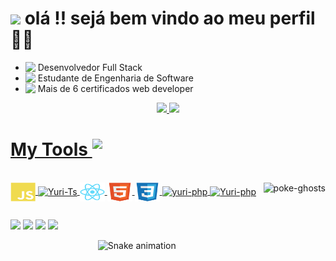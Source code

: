 # <img height="30"  src="https://img.icons8.com/nolan/64/ethernet-on.png"/> olá !! sejá bem vindo ao meu perfil 👨‍💻

  * <img height="30" align="top" src="https://img.icons8.com/color/50/000000/stackoverflow.png"/> Desenvolvedor Full Stack 
  * <img height="30" align="top" src="https://img.icons8.com/color/50/000000/motarboard.png"/>  Estudante de Engenharia de Software 
  * <img height="30" align="top"  src="https://img.icons8.com/external-justicon-lineal-color-justicon/64/000000/external-certificate-awards-justicon-lineal-color-justicon.png"/> Mais de 6 certificados web developer 
<div align="center" >
  <a href="https:https://github.com/GomeS3K">
  <img height="170em" src="https://github-readme-stats.vercel.app/api?username=YuriMarcio&show_icons=true&theme=dracula&include_all_commits=true&count_private=true"/>
  <img height="170em" src="https://github-readme-stats.vercel.app/api/top-langs/?username=YuriMarcio&layout=compact&langs_count=7&theme=dracula"/>
</div>
  
 <h1>My Tools <img height="50" align="top" src="https://img.icons8.com/color/50/000000/maintenance.png"/></h1>
<div style="display:inline_block"><br>
  <img align="center" alt="Yuri-Js" height="30" width="40" src="https://raw.githubusercontent.com/devicons/devicon/master/icons/javascript/javascript-plain.svg">
  <img align="center" alt="Yuri-Ts" height="30" width="40" src="https://cdn.jsdelivr.net/gh/devicons/devicon/icons/mongodb/mongodb-original.svg">
  <img align="center" alt="Yuri-React" height="30" width="40" src="https://raw.githubusercontent.com/devicons/devicon/master/icons/react/react-original.svg">
  <img align="center" alt="Yuri-HTML" height="30" width="40" src="https://raw.githubusercontent.com/devicons/devicon/master/icons/html5/html5-original.svg">
  <img align="center" alt="Yuri-CSS" height="30" width="40" src="https://raw.githubusercontent.com/devicons/devicon/master/icons/css3/css3-original.svg">
  <img align="center" alt="yuri-php" height="30" width="40" src="https://cdn.jsdelivr.net/gh/devicons/devicon/icons/magento/magento-original.svg">
  <img align="center" alt="Yuri-php" height="50" width="50" src="https://cdn.jsdelivr.net/gh/devicons/devicon/icons/php/php-original.svg">
  <img align="right" alt="poke-ghosts" height="250" src="https://c.tenor.com/7M_uDrv9GQEAAAAi/baby-yoda-baby-yoda-walk.gif">
  

</div>
  
 ##
  
  <div>
    <a href="https://www.facebook.com/profile.php?id=100011585238480" target="_blank"><img src="https://img.shields.io/badge/Facebook-1877F2?style=for-the-badge&logo=facebook&logoColor=white" target="_blank"></a>
    <a href="https://www.instagram.com/gomes.yr/" target="_blank"><img src="https://img.shields.io/badge/Instagram-E4405F?style=for-the-badge&logo=instagram&logoColor=white" target="_blank"></a>
    <a href="https://www.linkedin.com/in/yuri-gomes-6103661aa/" target="_blank"><img src="https://img.shields.io/badge/LinkedIn-0077B5?style=for-the-badge&logo=linkedin&logoColor=white" target="_blank"></a>
      <a href="https://mail.google.com/mail/u/0/#inbox" target="_blank"><img src="https://img.shields.io/badge/Gmail-D14836?style=for-the-badge&logo=gmail&logoColor=white" target="_blank"></a>
      
  </div>
  <div align="center">
 
  ![Snake animation](https://github.com/YuriMarcio/YuriMarcio/blob/output/github-contribution-grid-snake.svg)
 
</div>
